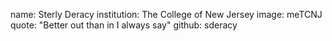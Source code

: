name: Sterly Deracy
institution: The College of New Jersey
image: meTCNJ
quote: "Better out than in I always say"
github: sderacy
